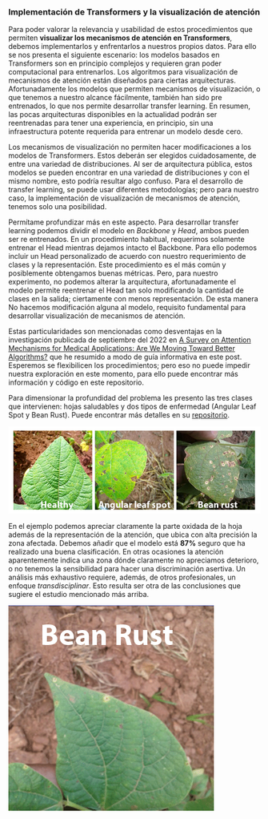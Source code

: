 ### Implementación de Transformers y la visualización de atención

Para poder valorar la relevancia y usabilidad de estos procedimientos que permiten **visualizar los mecanismos de atención en Transformers**, debemos implementarlos y enfrentarlos a nuestros propios datos. Para ello se nos presenta el siguiente escenario: los modelos basados en Transformers son en principio complejos y requieren gran poder computacional para entrenarlos. Los algoritmos para visualización de mecanismos de atención están diseñados para ciertas arquitecturas. Afortunadamente los modelos que permiten mecanismos de visualización, o que tenemos a nuestro alcance fácilmente, también han sido pre entrenados, lo que nos permite desarrollar transfer learning. En resumen, las pocas arquitecturas disponibles en la actualidad podrán ser reentrenadas para tener una experiencia, en principio, sin una infraestructura potente requerida para entrenar un modelo desde cero.

Los mecanismos de visualización no permiten hacer modificaciones a los modelos de Transformers. Estos deberán ser elegidos cuidadosamente, de entre una variedad de distribuciones. Al ser de arquitectura pública, estos modelos se pueden encontrar en una variedad de distribuciones y con el mismo nombre, esto podría resultar algo confuso. Para el desarrollo de transfer learning, se puede usar diferentes metodologías; pero para nuestro caso, la implementación de visualización de mecanismos de atención, tenemos solo una posibilidad.

Permítame profundizar más en este aspecto. Para desarrollar transfer learning podemos dividir el modelo en *Backbone* y *Head*, ambos pueden ser re entrenados.  En un procedimiento habitual, requerimos solamente entrenar el Head mientras dejamos intacto el Backbone. Para ello podemos incluir un Head personalizado de acuerdo con nuestro requerimiento de clases y la representación. Este procedimiento es el más común y posiblemente obtengamos buenas métricas. Pero, para nuestro experimento, no podemos alterar la arquitectura, afortunadamente el modelo permite reentrenar el Head tan solo modificando la cantidad de clases en la salida; ciertamente con menos representación. De esta manera No hacemos modificación alguna al modelo, requisito fundamental para desarrollar visualización de mecanismos de atención. 

Estas particularidades son mencionadas como desventajas en la investigación publicada de septiembre del 2022 en [A Survey on Attention Mechanisms for Medical Applications: Are We Moving Toward Better Algorithms?](https://arxiv.org/abs/2204.12406) que he resumido a modo de guía informativa en este post. Esperemos se flexibilicen los procedimientos; pero eso no puede impedir nuestra exploración en este momento, para ello puede encontrar más información y código en este repositorio.

Para dimensionar la profundidad del problema les presento las tres clases que intervienen:  hojas saludables y dos tipos de enfermedad (Angular Leaf Spot y Bean Rust). Puede encontrar más detalles en su [repositorio](https://github.com/AI-Lab-Makerere/ibean/). 

![screen](https://github.com/sandroormeno/Vision-Transformer-ViT/blob/main/images/beans%20class.png)

En el ejemplo podemos apreciar claramente la parte oxidada de la hoja además de la representación de la atención, que ubica con alta precisión la zona afectada. Debemos añadir que el modelo está **87%** seguro que ha realizado una buena clasificación.   En otras ocasiones la atención aparentemente indica una zona dónde claramente no apreciamos deterioro, o no tenemos la sensibilidad para hacer una discriminación asertiva. Un análisis más exhaustivo requiere, además, de otros profesionales, un enfoque *transdisciplinar*. Esto resulta ser otra de las conclusiones que sugiere el estudio mencionado más arriba.

![screen](https://github.com/sandroormeno/Vision-Transformer-ViT/blob/main/images/beans.gif)
